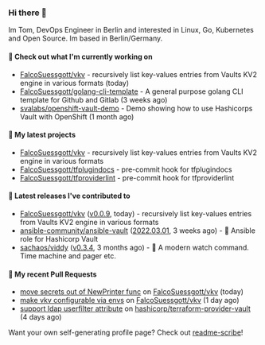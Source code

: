 ### Hi there 👋

Im Tom, DevOps Engineer in Berlin and interested in Linux, Go, Kubernetes and Open Source.
Im based in Berlin/Germany.

#### 👷 Check out what I'm currently working on

- [FalcoSuessgott/vkv](https://github.com/FalcoSuessgott/vkv) - recursively list key-values entries from Vaults KV2 engine in various formats (today)
- [FalcoSuessgott/golang-cli-template](https://github.com/FalcoSuessgott/golang-cli-template) - A general purpose golang CLI  template for Github and Gitlab (3 weeks ago)
- [svalabs/openshift-vault-demo](https://github.com/svalabs/openshift-vault-demo) - Demo showing how to use Hashicorps Vault with OpenShift (1 month ago)

#### 🌱 My latest projects

- [FalcoSuessgott/vkv](https://github.com/FalcoSuessgott/vkv) - recursively list key-values entries from Vaults KV2 engine in various formats
- [FalcoSuessgott/tfplugindocs](https://github.com/FalcoSuessgott/tfplugindocs) - pre-commit hook for tfplugindocs
- [FalcoSuessgott/tfproviderlint](https://github.com/FalcoSuessgott/tfproviderlint) - pre-commit hook for tfproviderlint

#### 🔭 Latest releases I've contributed to

- [FalcoSuessgott/vkv](https://github.com/FalcoSuessgott/vkv) ([v0.0.9](https://github.com/FalcoSuessgott/vkv/releases/tag/v0.0.9), today) - recursively list key-values entries from Vaults KV2 engine in various formats
- [ansible-community/ansible-vault](https://github.com/ansible-community/ansible-vault) ([2022.03.01](https://github.com/ansible-community/ansible-vault/releases/tag/2022.03.01), 3 weeks ago) - :key: Ansible role for Hashicorp Vault
- [sachaos/viddy](https://github.com/sachaos/viddy) ([v0.3.4](https://github.com/sachaos/viddy/releases/tag/v0.3.4), 3 months ago) - 👀 A modern watch command. Time machine and pager etc.

#### 🔨 My recent Pull Requests

- [move secrets out of NewPrinter func](https://github.com/FalcoSuessgott/vkv/pull/45) on [FalcoSuessgott/vkv](https://github.com/FalcoSuessgott/vkv) (today)
- [make vkv configurable via envs](https://github.com/FalcoSuessgott/vkv/pull/43) on [FalcoSuessgott/vkv](https://github.com/FalcoSuessgott/vkv) (1 day ago)
- [support ldap userfilter attribute](https://github.com/hashicorp/terraform-provider-vault/pull/1378) on [hashicorp/terraform-provider-vault](https://github.com/hashicorp/terraform-provider-vault) (4 days ago)

Want your own self-generating profile page? Check out [readme-scribe](https://github.com/muesli/readme-scribe)!